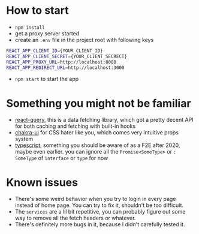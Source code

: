 # How to start
- `npm install`
- get a proxy server started
- create an `.env` file in the project root with following keys
```sh
REACT_APP_CLIENT_ID={YOUR_CLIENT_ID}
REACT_APP_CLIENT_SECRET={YOUR_CLIENT_SECRECT}
REACT_APP_PROXY_URL=http://localhost:8080
REACT_APP_REDIRECT_URL=http://localhost:3000
```
- `npm start` to start the app

# Something you might not be familiar
- [react-query](https://tanstack.com/query/v3/docs/react/overview), this is a data fetching library, which got a pretty decent API for both caching and fetching with built-in hooks
- [chakra-ui](https://chakra-ui.com/) for CSS hater like you, which comes very intuitive props system
- [typescript](https://www.typescriptlang.org/), something you should be aware of as a F2E after 2020, maybe even earlier. you can ignore all the `Promise<SomeType>` or `: SomeType` of `interface` or `type` for now

# Known issues
- There's some weird behavior when you try to login in every page instead of home page. You can try to fix it, shouldn't be too difficult.
- The `services` are a lil bit repetitive, you can probably figure out some way to remove all the fetch headers or whatever.
- There's definitely more bugs in it, because I didn't carefully tested it.
